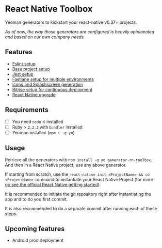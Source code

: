 # React Native Toolbox

Yeoman generators to kickstart your react-native v0.37+ projects.

*As of now, the way those generators are configured is heavily opinionated and based on our own company needs.*

## Features
- [Eslint setup](generators/eslint/README.md)
- [Base project setup](generators/base/README.md)
- [Jest setup](generators/jest/README.md)
- [Fastlane setup for multiple environments](generators/fastlane/README.md)
- [Icons and Splashscreen generation](generators/assets/README.md)
- [Bitrise setup for continuous deployment](generators/bitrise/README.md)
- [React Native upgrade](generators/upgrade/README.md)

## Requirements

- [ ] You need `node 6` installed
- [ ] Ruby > `2.2.3` with `bundler` installed
- [ ] Yeoman installed (`npm i -g yo`)

## Usage

Retrieve all the generators with `npm install -g yo generator-rn-toolbox`. And then in a React Native project, use any above generator.

If starting from scratch, use the `react-native init <ProjectName> && cd <ProjectName>` command to instantiate your React Native Project (for more [go see the official React Native getting started](https://facebook.github.io/react-native/docs/getting-started.html)).

It is recommended to initiate the git repository right after instantiating the app and to do you first commit.

It is also recommended to do a separate commit after running each of these steps.

## Upcoming features
- Android prod deployment

